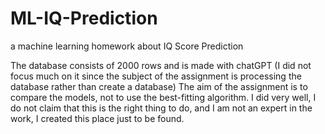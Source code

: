 # ML-IQ-Prediction
a machine learning homework about IQ Score Prediction

The database consists of 2000 rows and is made with chatGPT (I did not focus much on it since the subject of the assignment is processing the database rather than create a database)
The aim of the assignment is to compare the models, not to use the best-fitting algorithm.
I did very well, I do not claim that this is the right thing to do, and I am not an expert in the work, I created this place just to be found.
